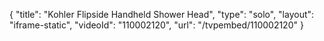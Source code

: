 {
    "title": "Kohler Flipside Handheld Shower Head",
    "type": "solo",
    "layout": "iframe-static",
    "videoId": "110002120",
    "url": "\/tvpembed\/110002120"
}